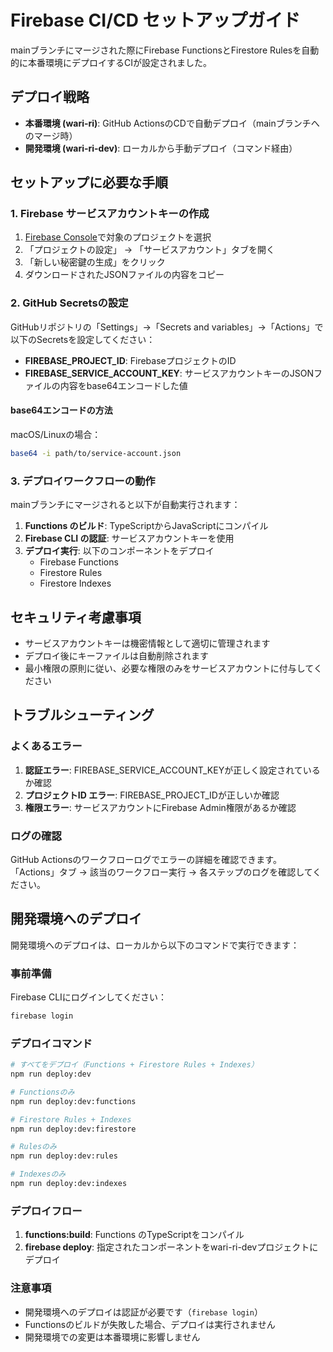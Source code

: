 # Firebase CI/CD セットアップガイド

mainブランチにマージされた際にFirebase FunctionsとFirestore Rulesを自動的に本番環境にデプロイするCIが設定されました。

## デプロイ戦略

- **本番環境 (wari-ri)**: GitHub ActionsのCDで自動デプロイ（mainブランチへのマージ時）
- **開発環境 (wari-ri-dev)**: ローカルから手動デプロイ（コマンド経由）

## セットアップに必要な手順

### 1. Firebase サービスアカウントキーの作成

1. [Firebase Console](https://console.firebase.google.com/)で対象のプロジェクトを選択
2. 「プロジェクトの設定」 → 「サービスアカウント」タブを開く
3. 「新しい秘密鍵の生成」をクリック
4. ダウンロードされたJSONファイルの内容をコピー

### 2. GitHub Secretsの設定

GitHubリポジトリの「Settings」→「Secrets and variables」→「Actions」で以下のSecretsを設定してください：

- **FIREBASE_PROJECT_ID**: FirebaseプロジェクトのID
- **FIREBASE_SERVICE_ACCOUNT_KEY**: サービスアカウントキーのJSONファイルの内容をbase64エンコードした値

#### base64エンコードの方法

macOS/Linuxの場合：
```bash
base64 -i path/to/service-account.json
```

### 3. デプロイワークフローの動作

mainブランチにマージされると以下が自動実行されます：

1. **Functions のビルド**: TypeScriptからJavaScriptにコンパイル
2. **Firebase CLI の認証**: サービスアカウントキーを使用
3. **デプロイ実行**: 以下のコンポーネントをデプロイ
   - Firebase Functions
   - Firestore Rules
   - Firestore Indexes

## セキュリティ考慮事項

- サービスアカウントキーは機密情報として適切に管理されます
- デプロイ後にキーファイルは自動削除されます
- 最小権限の原則に従い、必要な権限のみをサービスアカウントに付与してください

## トラブルシューティング

### よくあるエラー

1. **認証エラー**: FIREBASE_SERVICE_ACCOUNT_KEYが正しく設定されているか確認
2. **プロジェクトID エラー**: FIREBASE_PROJECT_IDが正しいか確認
3. **権限エラー**: サービスアカウントにFirebase Admin権限があるか確認

### ログの確認

GitHub Actionsのワークフローログでエラーの詳細を確認できます。
「Actions」タブ → 該当のワークフロー実行 → 各ステップのログを確認してください。

## 開発環境へのデプロイ

開発環境へのデプロイは、ローカルから以下のコマンドで実行できます：

### 事前準備

Firebase CLIにログインしてください：

```bash
firebase login
```

### デプロイコマンド

```bash
# すべてをデプロイ（Functions + Firestore Rules + Indexes）
npm run deploy:dev

# Functionsのみ
npm run deploy:dev:functions

# Firestore Rules + Indexes
npm run deploy:dev:firestore

# Rulesのみ
npm run deploy:dev:rules

# Indexesのみ
npm run deploy:dev:indexes
```

### デプロイフロー

1. **functions:build**: Functions のTypeScriptをコンパイル
2. **firebase deploy**: 指定されたコンポーネントをwari-ri-devプロジェクトにデプロイ

### 注意事項

- 開発環境へのデプロイは認証が必要です（`firebase login`）
- Functionsのビルドが失敗した場合、デプロイは実行されません
- 開発環境での変更は本番環境に影響しません
